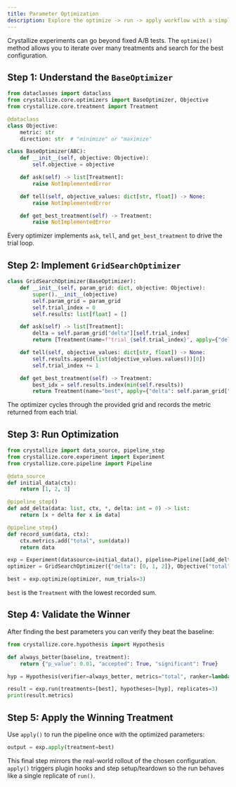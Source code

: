 ```yaml
---
title: Parameter Optimization
description: Explore the optimize -> run -> apply workflow with a simple grid search optimizer.
---
```


Crystallize experiments can go beyond fixed A/B tests. The `optimize()` method allows you to iterate over many treatments and search for the best configuration.

## Step 1: Understand the `BaseOptimizer`

```python
from dataclasses import dataclass
from crystallize.core.optimizers import BaseOptimizer, Objective
from crystallize.core.treatment import Treatment

@dataclass
class Objective:
    metric: str
    direction: str  # "minimize" or "maximize"

class BaseOptimizer(ABC):
    def __init__(self, objective: Objective):
        self.objective = objective

    def ask(self) -> list[Treatment]:
        raise NotImplementedError

    def tell(self, objective_values: dict[str, float]) -> None:
        raise NotImplementedError

    def get_best_treatment(self) -> Treatment:
        raise NotImplementedError
```

Every optimizer implements `ask`, `tell`, and `get_best_treatment` to drive the trial loop.

## Step 2: Implement `GridSearchOptimizer`

```python
class GridSearchOptimizer(BaseOptimizer):
    def __init__(self, param_grid: dict, objective: Objective):
        super().__init__(objective)
        self.param_grid = param_grid
        self.trial_index = 0
        self.results: list[float] = []

    def ask(self) -> list[Treatment]:
        delta = self.param_grid["delta"][self.trial_index]
        return [Treatment(name=f"trial_{self.trial_index}", apply={"delta": delta})]

    def tell(self, objective_values: dict[str, float]) -> None:
        self.results.append(list(objective_values.values())[0])
        self.trial_index += 1

    def get_best_treatment(self) -> Treatment:
        best_idx = self.results.index(min(self.results))
        return Treatment(name="best", apply={"delta": self.param_grid["delta"][best_idx]})
```

The optimizer cycles through the provided grid and records the metric returned from each trial.

## Step 3: Run Optimization

```python
from crystallize import data_source, pipeline_step
from crystallize.core.experiment import Experiment
from crystallize.core.pipeline import Pipeline

@data_source
def initial_data(ctx):
    return [1, 2, 3]

@pipeline_step()
def add_delta(data: list, ctx, *, delta: int = 0) -> list:
    return [x + delta for x in data]

@pipeline_step()
def record_sum(data, ctx):
    ctx.metrics.add("total", sum(data))
    return data

exp = Experiment(datasource=initial_data(), pipeline=Pipeline([add_delta(), record_sum()]))
optimizer = GridSearchOptimizer({"delta": [0, 1, 2]}, Objective("total", "minimize"))

best = exp.optimize(optimizer, num_trials=3)
```

`best` is the `Treatment` with the lowest recorded sum.

## Step 4: Validate the Winner

After finding the best parameters you can verify they beat the baseline:

```python
from crystallize.core.hypothesis import Hypothesis

def always_better(baseline, treatment):
    return {"p_value": 0.01, "accepted": True, "significant": True}

hyp = Hypothesis(verifier=always_better, metrics="total", ranker=lambda r: r["p_value"])

result = exp.run(treatments=[best], hypotheses=[hyp], replicates=3)
print(result.metrics)
```

## Step 5: Apply the Winning Treatment

Use `apply()` to run the pipeline once with the optimized parameters:

```python
output = exp.apply(treatment=best)
```

This final step mirrors the real-world rollout of the chosen configuration. `apply()` triggers plugin hooks and step setup/teardown so the run behaves like a single replicate of `run()`.

